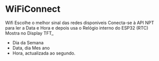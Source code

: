 # WiFiConnect
 Wifi Escolhe o melhor sinal das redes disponiveis
 Conecta-se à API NPT para ler a Data e Hora e depois usa o Relógio interno do ESP32 (RTC)
 Mostra no Display TFT_
 - Dia da Semana
 - Data, dia Mes ano
 - Hora, actualizada ao segundo.
